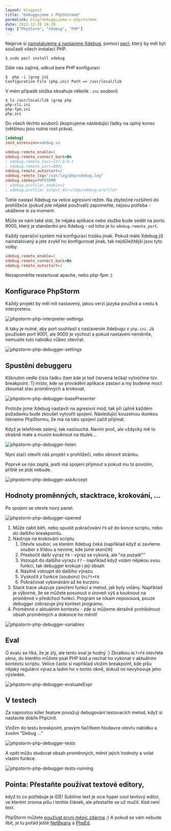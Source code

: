 ```yaml
---
layout: blogpost
title: "Debuggujeme s PhpStormem"
permalink: blog/debuggujeme-s-phpstormem
date: 2012-12-20 16:20
tag: ["PhpStorm", "Xdebug", "PHP"]
---
```


Nejprve si [nainstalujeme a nastavíme Xdebug](http://xdebug.org/docs/install), pomocí [pecl](http://pecl.php.net/), který by měl být součastí všech instalací PHP.

~~~ shell
$ sudo pecl install xdebug
~~~

Dále nás zajímá, odkud bere PHP konfiguraci

~~~ shell
$  php -i |grep ini
Configuration File (php.ini) Path => /usr/local/lib
~~~

V mém případě složka obsahuje několik `.ini` souborů

~~~
$ ls /usr/local/lib |grep php
php-cli.ini
php-fpm.ini
php.ini
~~~

Do všech těchto souborů zkopírujeme následující řádky na úplný konec (většinou jsou nutná root práva).

~~~ ini
[xdebug]
zend_extension=xdebug.so

xdebug.remote_enable=1
xdebug.remote_connect_back=On
; xdebug.remote_host=127.0.0.1
; xdebug.remote_port=9001
xdebug.remote_autostart=1
xdebug.remote_log="/var/log/php/xdebug.log"
xdebug.idekey=PHPSTORM
; xdebug.profiler_enable=1
; xdebug.profiler_output_dir=/tmp/xdebug-profiler
~~~

Tohle nastaví Xdebug na velice agresivní režim. Na zbytečné rozšíření do prohlížeče (pokud jste nějaké používali) zapomeňte, nejsou potřeba - ukážeme si za moment.

Může se nám také stát, že nějaká aplikace nebo služba bude sedět na portu 9000, který je standardní pro Xdebug - od toho je tu `xdebug.remote_port`.

Každý operační systém má konfiguraci trošku jinak. Pokud máte Xdebug již nainstalovaný a jste zvyklí ho konfigurovat jinak, tak nejdůležitější jsou tyto volby.

~~~ ini
xdebug.remote_enable=1
xdebug.remote_connect_back=On
xdebug.remote_autostart=1
~~~

Nezapoměňte restartovat apache, nebo php-fpm ;)


## Konfigurace PhpStorm

Každý projekt by měl mít nastavený, jakou verzi jazyka používá a cestu k interpreteru.

![phpstorm-php-interpreter-settings](/content/phpstorm-php-interpreter-settings.png)

A taky je nutné, aby port souhlasil s nastavením Xdebugu v `php.ini`. Já používám port 9001, ale 9000 je výchozí a pokud nastavení neměníte, nemusíte tuto nabídku vůbec otevírat.

![phpstorm-php-debugger-settings](/content/phpstorm-php-debugger-settings.png)


## Spustění debuggeru

Kliknutím vedle čísla řádku (tam kde je teď červená tečka) vytvoříme tzv. breakpoint. Tj místo, kde se provádění aplikace zastaví a my budeme moct zkoumat stav proměnných a krokovat.

![phpstorm-php-debugger-basePresenter](/content/phpstorm-php-debugger-basePresenter.png)

Protože jsme Xdebug nastavili na agresivní mód, tak při úplně každém požadavku bude zkoušet vytvořit spojení. Následující kouzelnou ikonkou řekneme PhpStormu, že má na tato spojení začít přijímat.

Když je telefónek zelený, tak naslouchá. Nevím proč, ale vždycky mě to strašně mate a musím kouknout na titulek...

![phpstorm-php-debugger-listen](/content/phpstorm-php-debugger-listen.png)

Nyní stačí otevřít náš projekt v prohlížeči, nebo obnovit stránku.

Poprvé se nás zeptá, jestli má spojení příjmout a pokud mu to povolím, příště se ptát nebude.

![phpstorm-php-debugger-askAccept](/content/phpstorm-php-debugger-askAccept.png)


## Hodnoty proměnných, stacktrace, krokování, ...

Po spojení se otevře nový panel.

![phpstorm-php-debugger-opened](/content/phpstorm-php-debugger-opened.png)

1. Může zabít běh, nebo spustit pokračování `F9` až do konce scriptu, nebo do dalšího breakpointu.
2. Nástroje na krokování scriptu
    1. Otevře soubor, ve kterém Xdebug čeká (například když si zavřeme soubor s třídou a nevíme, kde jsme skončili)
    2. Přeskočit další výraz `F8` - výraz se vykoná, ale "na pozadí""
    3. Vstoupit do dalšího výrazu `F7` - například když volám nějakou svou funkci, tak debugger krokuje i její obsah
    4. Násilně vstoupit do dalšího výrazu
    5. Vyskočit z funkce (souboru) `Shift+F8`
    6. Pokračovat vykonávání až ke kurzoru
3. Stack trace ukazuje zanoření funkcí a metod, jak byly volány. Například je výborné, že se můžete posunout o úroveň výš a kouknout na proměnné v předchozí funkci. Program se nikam neposouvá, pouze debugger zobrazuje jiný kontext programu.
4. Proměnné v aktuálním kontextu - zde si můžeme detailně prohlédnout obsah proměnných a dokonce ho měnit!

![phpstorm-php-debugger-variables](/content/phpstorm-php-debugger-variables.png)


## Eval

O evalu se říká, že je zlý, ale tento eval je hodný :) Zkratkou `ALT+F8` otevřete okno, do kterého můžete psát PHP kód a nechat ho vykonat v aktuálním kontextu scriptu. Velice často si například vložím breakpoint, kde píšu nějaký regulární výraz a ladím ho v tomto okně, dokud mi nevyhovuje jeho výsledek.

![phpstorm-php-debugger-evaluateExpr](/content/phpstorm-php-debugger-evaluateExpr.png)


## V testech

Za naprostou killer feature považuji debugování testovacích metod, když si nastavíte dobře PhpUnit.

Vložím do testu breakpoint, pravým tlačítkem hlodavce otevřu nabídku a zvolím "Debug ..."

![phpstorm-php-debugger-tests](/content/phpstorm-php-debugger-tests.png)

A opět můžu studovat obsah proměnných, měnit jejich hodnoty a volat vlastní funkce.

![phpstorm-php-debugger-tests-running](/content/phpstorm-php-debugger-tests-running.png)


## Pointa: Přestaňte používat textové editory,

když to co potřebuje je IDE! Sublime text je sice hyper cool textový editor, ve kterém zrovna píšu i tenhle článek, ale přestaňte se už mučit. Kód není text.

PhpStorm můžete [používat první měsíc zdarma](http://www.jetbrains.com/phpstorm/) ;)
 A pokud se vám nebude líbit, je tu pořád ještě [NetBeans](http://netbeans.org/) a [PhpEd](http://www.nusphere.com/products/phped.htm).
